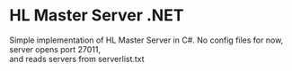HL Master Server .NET
==================

Simple implementation of HL Master Server in C#.
No config files for now, server opens port 27011,<br>
and reads servers from serverlist.txt
